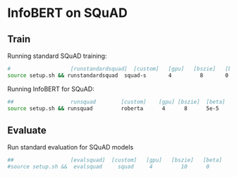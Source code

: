# InfoBERT on SQuAD

## Train

Running standard SQuAD training:
```bash
#                   [runstandardsquad]  [custom]   [gpu]   [bszie]   [beta]   [version]  [mname]
source setup.sh && runstandardsquad  squad-s       4         8       0         3    roberta-large 
```

Running InfoBERT for SQuAD:

```bash
##                  runsquad        [custom]    [gpu] [bszie]  [beta]   [version]  [hdp]  [adp]  [alr]  [amag]  [anorm]  [asteps]          [mname]  [alpha] [cl] [ch]
source setup.sh && runsquad         roberta      4      8      5e-5          6     0.1      0.1    2e-2  2e-2   4e-2         2         roberta-large  5e-3  0.75  0.95 
```

## Evaluate

Run standard evaluation for SQuAD models

```bash
##                  [evalsquad]  [custom]   [gpu]   [bszie]   [beta]   [version]  [hdp]  [adp]  [alr]  [amag]  [anorm]  [asteps]  [mname]
#source setup.sh &&  evalsquad     squad     4         10      0            3       0.1   0       4e-2  8e-2    0          3    squad-bert-large-uncased-whole-word-masking-sl384-lr3e-5-bs6-beta0-alr4e-2-amag8e-2-anm0-as3-hdp0.1-adp0-version3
```